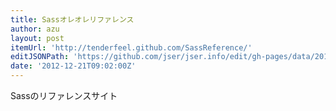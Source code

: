 ```yaml
---
title: Sassオレオレリファレンス
author: azu
layout: post
itemUrl: 'http://tenderfeel.github.com/SassReference/'
editJSONPath: 'https://github.com/jser/jser.info/edit/gh-pages/data/2012/12/index.json'
date: '2012-12-21T09:02:00Z'
---
```

Sassのリファレンスサイト
